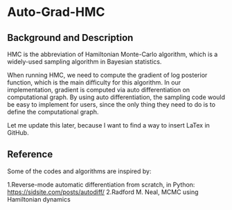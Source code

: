 # Auto-Grad-HMC

## Background and Description

HMC is the abbreviation of Hamiltonian Monte-Carlo algorithm, which is a widely-used sampling algorithm in Bayesian statistics. 

When running HMC, we need to compute the gradient of log posterior function, which is the main difficulty for this algorithm. In our implementation, gradient is computed via auto differentiation on computational graph. By using auto differentiation, the sampling code would be easy to implement for users, since the only thing they need to do is to define the computational graph.

Let me update this later, because I want to find a way to insert LaTex in GitHub.

## Reference

Some of the codes and algorithms are inspired by:

1.Reverse-mode automatic differentiation from scratch, in Python: https://sidsite.com/posts/autodiff/
2.Radford M. Neal, MCMC using Hamiltonian dynamics
